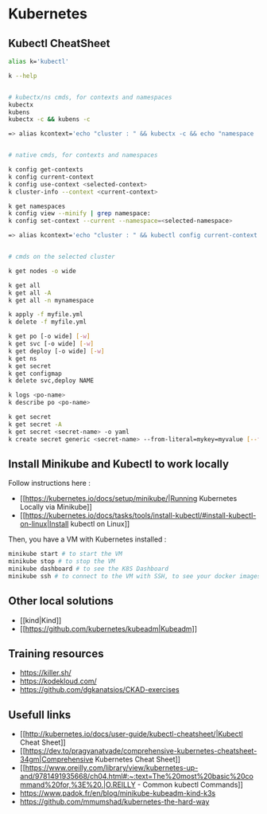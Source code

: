 # Kubernetes

## Kubectl CheatSheet
```bash
alias k='kubectl'

k --help


# kubectx/ns cmds, for contexts and namespaces
kubectx
kubens
kubectx -c && kubens -c

=> alias kcontext='echo "cluster : " && kubectx -c && echo "namespace : " && kubens -c'


# native cmds, for contexts and namespaces

k config get-contexts
k config current-context
k config use-context <selected-context>
k cluster-info --context <current-context>

k get namespaces
k config view --minify | grep namespace:
k config set-context --current --namespace=<selected-namespace>

=> alias kcontext='echo "cluster : " && kubectl config current-context && echo "namespace : " && kubectl config view --minify | grep namespace:'


# cmds on the selected cluster

k get nodes -o wide

k get all
k get all -A
k get all -n mynamespace

k apply -f myfile.yml
k delete -f myfile.yml

k get po [-o wide] [-w]
k get svc [-o wide] [-w]
k get deploy [-o wide] [-w]
k get ns
k get secret
k get configmap
k delete svc,deploy NAME

k logs <po-name>
k describe po <po-name>

k get secret
k get secret -A
k get secret <secret-name> -o yaml
k create secret generic <secret-name> --from-literal=mykey=myvalue [--from-file=./myfile.txt] -n <my-namespace>

```

## Install Minikube and Kubectl to work locally
Follow instructions here :
  * [[https://kubernetes.io/docs/setup/minikube/|Running Kubernetes Locally via Minikube]]
  * [[https://kubernetes.io/docs/tasks/tools/install-kubectl/#install-kubectl-on-linux|Install kubectl on Linux]]

Then, you have a VM with Kubernetes installed :
```bash
minikube start # to start the VM
minikube stop # to stop the VM
minikube dashboard # to see the K8S Dashboard
minikube ssh # to connect to the VM with SSH, to see your docker images, etc.
```

## Other local solutions
  * [[kind|Kind]]
  * [[https://github.com/kubernetes/kubeadm|Kubeadm]]

## Training resources
  * https://killer.sh/
  * https://kodekloud.com/
  * https://github.com/dgkanatsios/CKAD-exercises

## Usefull links
  * [[http://kubernetes.io/docs/user-guide/kubectl-cheatsheet/|Kubectl Cheat Sheet]]
  * [[https://dev.to/pragyanatvade/comprehensive-kubernetes-cheatsheet-34gm|Comprehensive Kubernetes Cheat Sheet]]
  * [[https://www.oreilly.com/library/view/kubernetes-up-and/9781491935668/ch04.html#:~:text=The%20most%20basic%20command%20for,%3E%20.|O.REILLY - Common kubectl Commands]]
  * https://www.padok.fr/en/blog/minikube-kubeadm-kind-k3s
  * https://github.com/mmumshad/kubernetes-the-hard-way


